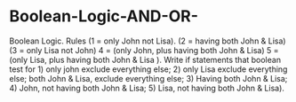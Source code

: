 # Boolean-Logic-AND-OR-
Boolean Logic. Rules (1 = only John not Lisa). (2 = having both John &amp; Lisa)  (3 = only Lisa not John)  4 = (only John, plus having both John &amp; Lisa)  5 = (only Lisa, plus having both John &amp; Lisa  ).    Write if statements that boolean test for 1) only john exclude everything else; 2) only Lisa exclude everything else; both John &amp; Lisa, exclude everything else; 3)  Having both John &amp; Lisa;  4) John, not having both John &amp; Lisa; 5) Lisa, not having both John &amp; Lisa).
